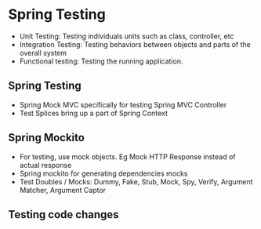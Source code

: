 # Spring Testing

- Unit Testing: Testing individuals units such as class, controller, etc
- Integration Testing: Testing behaviors between objects and parts of the overall system
- Functional testing: Testing the running application.

## Spring Testing

- Spring Mock MVC specifically for testing Spring MVC Controller
- Test Splices bring up a part of Spring Context

## Spring Mockito

- For testing, use mock objects. Eg Mock HTTP Response instead of actual response
- Spring mockito for generating dependencies mocks
- Test Doubles / Mocks: Dummy, Fake, Stub, Mock, Spy, Verify, Argument Matcher, Argument Captor

## Testing code changes
